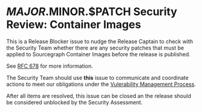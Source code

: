 <!--
DO NOTE COPY THIS ISSUE TEMPLATE MANUALLY. Use `yarn release tracking:issues` in the `sourcegraph/sourcegraph` repository.

Arguments:
- $MAJOR
- $MINOR
- $PATCH
- $RELEASE_DATE
- $ONE_WORKING_DAY_AFTER_RELEASE
-->

# $MAJOR.$MINOR.$PATCH Security Review: Container Images

This is a Release Blocker issue to nudge the Release Captain to check
with the Security Team whether there are any security patches that must be
applied to Sourcegraph Container Images before the release is published.

See [RFC 678](https://docs.google.com/document/d/1v0TXVLPCNA42cQwIYeGLICoy6zfK9KprMRpMa2Fn6IE/edit#) for more information.

The Security Team should use **this** issue to communicate and coordinate
actions to meet our obligations under the [Vulerability Management Process](https://handbook.sourcegraph.com/departments/product-engineering/engineering/cloud/security/vulnerability-management-process/).

After all items are resolved, this issue can be closed an the release should be
considered unblocked by the Security Assessment.
